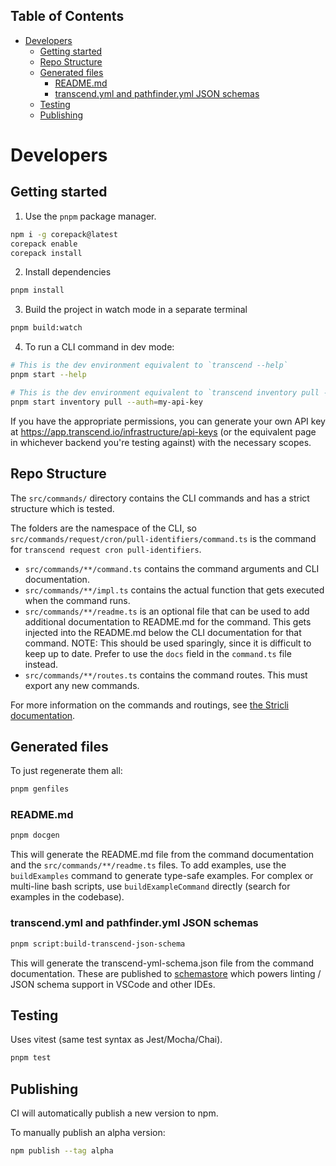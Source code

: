 <!-- START doctoc generated TOC please keep comment here to allow auto update -->
<!-- DON'T EDIT THIS SECTION, INSTEAD RE-RUN doctoc TO UPDATE -->

## Table of Contents

- [Developers](#developers)
  - [Getting started](#getting-started)
  - [Repo Structure](#repo-structure)
  - [Generated files](#generated-files)
    - [README.md](#readmemd)
    - [transcend.yml and pathfinder.yml JSON schemas](#transcendyml-and-pathfinderyml-json-schemas)
  - [Testing](#testing)
  - [Publishing](#publishing)

<!-- END doctoc generated TOC please keep comment here to allow auto update -->

# Developers

## Getting started

1. Use the `pnpm` package manager.

```bash
npm i -g corepack@latest
corepack enable
corepack install
```

2. Install dependencies

```bash
pnpm install
```

3. Build the project in watch mode in a separate terminal

```bash
pnpm build:watch
```

4. To run a CLI command in dev mode:

```bash
# This is the dev environment equivalent to `transcend --help`
pnpm start --help

# This is the dev environment equivalent to `transcend inventory pull --auth=my-api-key`
pnpm start inventory pull --auth=my-api-key
```

If you have the appropriate permissions, you can generate your own API key at https://app.transcend.io/infrastructure/api-keys (or the equivalent page in whichever backend you're testing against) with the necessary scopes.

## Repo Structure

The `src/commands/` directory contains the CLI commands and has a strict structure which is tested.

The folders are the namespace of the CLI, so `src/commands/request/cron/pull-identifiers/command.ts` is the command for `transcend request cron pull-identifiers`.

- `src/commands/**/command.ts` contains the command arguments and CLI documentation.
- `src/commands/**/impl.ts` contains the actual function that gets executed when the command runs.
- `src/commands/**/readme.ts` is an optional file that can be used to add additional documentation to README.md for the command. This gets injected into the README.md below the CLI documentation for that command. NOTE: This should be used sparingly, since it is difficult to keep up to date. Prefer to use the `docs` field in the `command.ts` file instead.
- `src/commands/**/routes.ts` contains the command routes. This must export any new commands.

For more information on the commands and routings, see [the Stricli documentation](https://bloomberg.github.io/stricli/).

## Generated files

To just regenerate them all:

```bash
pnpm genfiles
```

### README.md

```bash
pnpm docgen
```

This will generate the README.md file from the command documentation and the `src/commands/**/readme.ts` files. To add examples, use the `buildExamples` command to generate type-safe examples. For complex or multi-line bash scripts, use `buildExampleCommand` directly (search for examples in the codebase).

### transcend.yml and pathfinder.yml JSON schemas

```bash
pnpm script:build-transcend-json-schema
```

This will generate the transcend-yml-schema.json file from the command documentation. These are published to [schemastore](https://github.com/SchemaStore/schemastore) which powers linting / JSON schema support in VSCode and other IDEs.

## Testing

Uses vitest (same test syntax as Jest/Mocha/Chai).

```bash
pnpm test
```

## Publishing

CI will automatically publish a new version to npm.

To manually publish an alpha version:

```bash
npm publish --tag alpha
```
